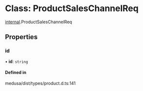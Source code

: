 # Class: ProductSalesChannelReq

[internal](../modules/internal-18.md).ProductSalesChannelReq

## Properties

### id

• **id**: `string`

#### Defined in

medusa/dist/types/product.d.ts:141
